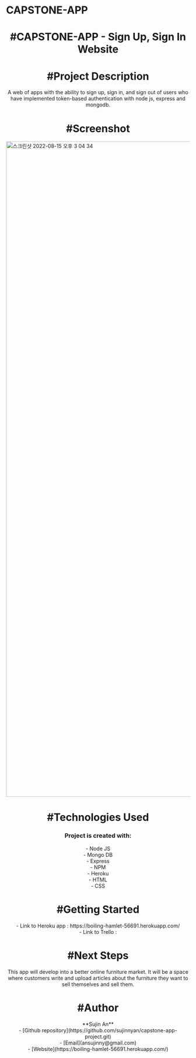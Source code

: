 # CAPSTONE-APP

<h1 align="center">#CAPSTONE-APP - Sign Up, Sign In Website</h1>


<h1 align="center">#Project Description</h1>
<p align="center">A web of apps with the ability to sign up, sign in, and sign out of users who have implemented token-based authentication with node js, express and mongodb.</p>

<h1 align="center">#Screenshot</h1>
<img width="1792" alt="스크린샷 2022-08-15 오후 3 04 34" src="https://user-images.githubusercontent.com/97710314/184700018-2e72bc4c-611a-441f-a1a2-16354c3f5f39.png">


<h1 align="center">#Technologies Used</h1>
<h3 align="center">Project is created with:</h3>
<p align="center">
- Node JS<br>
- Mongo DB<br>
- Express<br>
- NPM<br>
- Heroku<br>
- HTML<br>
- CSS<br>
</p>

<h1 align="center">#Getting Started</h1>
<p align="center"> 
  - Link to Heroku app : https://boiling-hamlet-56691.herokuapp.com/ <br>
  - Link to Trello :
</p>


<h1 align="center">#Next Steps</h1>
<p align="center">This app will develop into a better online furniture market. It will be a space where customers write and upload articles about the furniture they want to sell themselves and sell them.</p>


<h1 align="center">#Author</h1>
<p align="center">
**Sujin An**<br>
- [Github repository](https://github.com/sujinnyan/capstone-app-project.git)<br>
- [Email](ansujinny@gmail.com)<br>
- [Website](https://boiling-hamlet-56691.herokuapp.com/)
</p>
